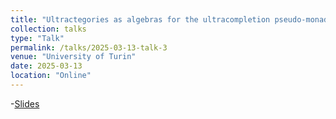 ```yaml
---
title: "Ultractegories as algebras for the ultracompletion pseudo-monad"
collection: talks
type: "Talk"
permalink: /talks/2025-03-13-talk-3
venue: "University of Turin"
date: 2025-03-13
location: "Online"
---
```

-[Slides](https://ali5757.github.io/files/Slides_Turin.pdf)
